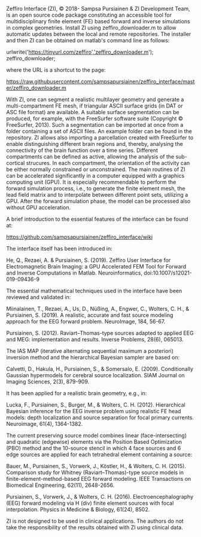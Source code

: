 Zeffiro Interface (ZI), © 2018- Sampsa Pursiainen & ZI Development Team,
is an open source code package constituting an accessible tool for
multidisciplinary finite element (FE) based forward and inverse
simulations in complex geometries. Install ZI using zeffiro_downloader.m
to allow automatic updates between the local and remote repositories. The
installer and then ZI can be obtained on matlab's command line as follows:

urlwrite('https://tinyurl.com/zeffiro','zeffiro_downloader.m');
zeffiro_downloader;

where the URL is a shortcut to the page:

https://raw.githubusercontent.com/sampsapursiainen/zeffiro_interface/master/zeffiro_downloader.m

With ZI, one can segment a realistic multilayer geometry and generate a
multi-compartment FE mesh, if triangular ASCII surface grids (in DAT or
ASC file format) are available. A suitable surface segmentation can be
produced, for example, with the FreeSurfer software suite (Copyright ©
FreeSurfer, 2013). Such a segmentation can be imported at once from a
folder containing a set of ASCII files. An example folder can be found in
the repository.  ZI allows also importing a parcellation created with
FreeSurfer to enable distinguishing different brain regions and, thereby,
analysing the connectivity of the brain function over a time series.
Different compartments can be defined as active, allowing the analysis of
the sub-cortical strucures. In each compartment, the orientation of the
activity can be either normally constrained or unconstrained. The main
routines of ZI can be accelerated significantly in a computer equipped
with a graphics computing unit (GPU). It is especially recommendable to
perform the forward simulation process, i.e., to generate the finite
element mesh, the lead field matrix and to interpolate between different
point sets, utilizing a GPU. After the forward simulation phase, the
model can be processed also without GPU acceleration.

A brief introduction to the essential features of the interface can be
found at:

https://github.com/sampsapursiainen/zeffiro_interface/wiki

The interface itself has been introduced in:

He, Q., Rezaei, A. & Pursiainen, S. (2019). Zeffiro User Interface for
Electromagnetic Brain Imaging: a GPU Accelerated FEM Tool for Forward and
Inverse Computations in Matlab. Neuroinformatics,
doi:10.1007/s12021-019-09436-9

The essential mathematical techniques used in the interface have been
reviewed and validated in:

Miinalainen, T., Rezaei, A., Us, D., Nüßing, A., Engwer, C., Wolters, C.
H., & Pursiainen, S. (2019). A realistic, accurate and fast source
modeling approach for the EEG forward problem. NeuroImage, 184, 56-67.

Pursiainen, S. (2012). Raviart–Thomas-type sources adapted to applied EEG
and MEG: implementation and results. Inverse Problems, 28(6), 065013.

The IAS MAP (iterative alternating sequential maximum a posteriori)
inversion method and the hierarchical Bayesian sampler are based on:

Calvetti, D., Hakula, H., Pursiainen, S., & Somersalo, E. (2009).
Conditionally Gaussian hypermodels for cerebral source localization. SIAM
Journal on Imaging Sciences, 2(3), 879-909.

It has been applied for a realistic brain geometry, e.g., in:

Lucka, F., Pursiainen, S., Burger, M., & Wolters, C. H. (2012).
Hierarchical Bayesian inference for the EEG inverse problem using
realistic FE head models: depth localization and source separation for
focal primary currents. Neuroimage, 61(4), 1364-1382.

The current preserving source model combines linear (face-intersecting)
and quadratic (edgewise) elements via the Position Based Optimization
(PBO) method and the 10-source stencil in which 4 face sources and 6 edge
sources are applied for each tetrahedral element containing a source:

Bauer, M., Pursiainen, S., Vorwerk, J., Köstler, H., & Wolters, C. H.
(2015). Comparison study for Whitney (Raviart–Thomas)-type source models
in finite-element-method-based EEG forward modeling. IEEE Transactions on
Biomedical Engineering, 62(11), 2648-2656.

Pursiainen, S., Vorwerk, J., & Wolters, C. H. (2016).
Electroencephalography (EEG) forward modeling via H (div) finite element
sources with focal interpolation. Physics in Medicine & Biology, 61(24),
8502.

ZI is not designed to be used in clinical applications. The authors do not
take the responsibility of the results obtained with ZI using clinical
data.
